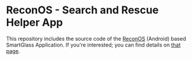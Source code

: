 # ReconOS - Search and Rescue Helper App

This repository includes the source code of the [ReconOS](https://www.reconinstruments.com/products/jet/jet-os4/) (Android) based SmartGlass Application. If you're interested; you can find details on [that page](https://senior.ceng.metu.edu.tr/2017/itech/).
